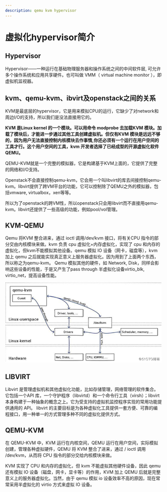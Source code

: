 ```yaml
---
description: qemu kvm hypervisor
---
```


# 虚拟化hypervisor简介

## Hypervisor

Hypervisor——一种运行在基础物理服务器和操作系统之间的中间软件层, 可允许多个操作系统和应用共享硬件。也可叫做 VMM（ virtual machine monitor ），即虚拟机监视器。

## kvm、qemu-kvm、ibvirt及openstack之间的关系

KVM是最底层的hypervisor，它是用来模拟CPU的运行，它缺少了对network和周边I/O的支持，所以我们是没法直接用它的。

**KVM 是Linux kernel 的一个模块。可以用命令 modprobe 去加载KVM 模块。加载了模块后，才能进一步通过其他工具创建虚拟机。但仅有KVM 模块是远远不够的，因为用户无法直接控制内核模块去作事情,你还必须有一个运行在用户空间的工具才行。这个用户空间的工具，kvm 开发者选择了已经成型的开源虚拟化软件 QEMU。**

QEMU-KVM就是一个完整的模拟器，它是构建基于KVM上面的，它提供了完整的网络和I/O支持。

Openstack不会直接控制qemu-kvm，它会用一个叫libvirt的库去间接控制qemu-kvm。libvirt提供了跨VM平台的功能，它可以控制除了QEMU之外的模拟器，包括vmware, virtualbox，xen等等。

所以为了openstack的跨VM性，所以openstack只会用libvirt而不直接用qemu-kvm。libvirt还提供了一些高级的功能，例如pool/vol管理。

## KVM-QEMU

Qemu 将KVM 整合进来，通过 ioctl 调用/dev/kvm 接口，将有关CPU 指令的部分交由内核模块来做。kvm 负责 cpu 虚拟化+内存虚拟化，实现了 cpu 和内存的虚拟化，但kvm不能模拟其他设备。qemu 模拟 IO 设备（网卡，磁盘等），kvm 加上 qemu 之后就能实现真正意义上服务器虚拟化。因为用到了上面两个东西，所以称之为qemu-kvm。 Qemu 模拟其他的硬件，如 Network, Disk，同样会影响这些设备的性能，于是又产生了pass through 半虚拟化设备virtio\_blk, virtio\_net，提高设备性能。  


![](../../.gitbook/assets/image%20%28109%29.png)

## LIBVIRT

Libvirt 是管理虚拟机和其他虚拟化功能，比如存储管理，网络管理的软件集合。它包括一个API 库，一个守护程序（libvirtd）和一个命令行工具（virsh）；libvirt 本身构建于一种抽象的概念之上。它为受支持的虚拟机监控程序实现的常用功能提供通用的 API。 libvirt 的主要目标是为各种虚拟化工具提供一套方便、可靠的编程接口，用一种单一的方式管理多种不同的虚拟化提供方式。

## QEMU-KVM

在 QEMU-KVM 中，KVM 运行在内核空间，QEMU 运行在用户空间，实际模拟创建，管理各种虚拟硬件，QEMU 将 KVM 整合了进来，通过 / ioctl 调用 /dev/kvm，从而将 CPU 指令的部分交给内核模块来做。

KVM 实现了 CPU 和内存的虚拟化，但 kvm 不能虚拟其他硬件设备，因此 qemu 还有模拟 IO 设备（磁盘，网卡，显卡等）的作用，KVM 加上 QEMU 后就是完整意义上的服务器虚拟化。当然，由于 qemu 模拟 io 设备效率不高的原因，现在常常采用半虚拟化的 virtio 方式来虚拟 IO 设备。





